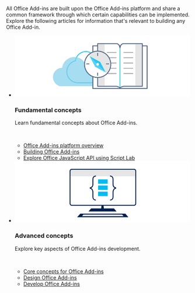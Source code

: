 <p>All Office Add-ins are built upon the Office Add-ins platform and share a common framework through which certain capabilities can be implemented. Explore the following articles for information that's relevant to building any Office Add-in.</p>

<ul class="cardsK panelContent cols cols2">
    <li>
        <div class="cardSize">
            <div class="cardPadding">
                <div class="card">
                    <div class="cardImageOuter">
                        <div class="cardImage bgdAccent1">
                            <img src="../images/index-landing-page/developer-documentation.svg" alt="Office Add-ins concepts graphic" data-linktype="external" class="x-hidden-focus"/>
                        </div>
                    </div>
                    <div class="cardText">
                        <h3>Fundamental concepts</h3>
                        <p>Learn fundamental concepts about Office Add-ins.</p>
                        <br/>
                        <ul>
                            <li><a href="../overview/office-add-ins.md">Office Add-ins platform overview</a></li>
                            <li><a href="../overview/office-add-ins-fundamentals.md">Building Office Add-ins</a></li>
                            <li><a href="../overview/explore-with-script-lab.md">Explore Office JavaScript API using Script Lab</a></li>
                        </ul>
                    </div>
                </div>
            </div>
        </div>
    </li>
    <li>
        <div class="cardSize">
            <div class="cardPadding">
                <div class="card">
                    <div class="cardImageOuter">
                        <div class="cardImage bgdAccent1">
                            <img src="../images/index-landing-page/monitor-with-code.svg" alt="Office Add-ins development graphic" data-linktype="external" class="x-hidden-focus"/>
                        </div>
                    </div>
                    <div class="cardText">
                        <h3>Advanced concepts</h3>
                        <p>Explore key aspects of Office Add-ins development.</p>
                        <br/>
                        <ul>
                            <li><a href="../overview/core-concepts-office-add-ins.md">Core concepts for Office Add-ins</a></li>
                            <li><a href="../design/add-in-design.md">Design Office Add-ins</a></li>
                            <li><a href="../develop/develop-overview.md">Develop Office Add-ins</a></li>                            
                        </ul>
                    </div>
                </div>
            </div>
        </div>
    </li>
</ul>